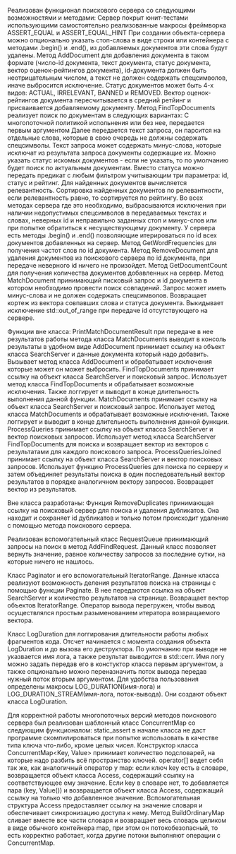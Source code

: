 Реализован функционал поискового сервера со следующими возможностями и методами:
  Сервер покрыт юнит-тестами использующими самостоятельно реализованные макросы фреймворка ASSERT_EQUAL и ASSERT_EQUAL_HINT
  При создании объекта-сервера можно опционально указать стоп-слова в виде строки или контейнера с методами .begin() и .end(),
  из добавляемых документов эти слова будут удалены.
  Метод AddDocument для добавления документа в таком формате (число-id документа, текст документа, статус документа, вектор оценок-рейтингов документа),
  id-документа должен быть неотрицательным числом, а текст не должен содержать спецсимволов, иначе выбросится исключение.
  Статус документов может быть 4-х видов: ACTUAL, IRRELEVANT, BANNED и REMOVED.
  Вектор оценок-рейтингов документа пересчитывается в средний ретйинг и присваивается добавляемому документу.
  Метод FindTopDocuments реализует поиск по документам в следующих вариантах: 
    С многопоточной политикой испольнения или без нее, передается первым аргументом
    Далее передается текст запроса, он парсится на отдельные слова, которые в свою очередь не должны содержать спецсимволы. Текст запроса может содержать минус-слова, которые исключат из результата запроса документы содержащие их.
    Можно указать статус искомых документов - если не указать, то по умолчанию будет поиск по актуальным документам.
    Вместо статуса можно передать предикат с любым фильтром учитывающим три параметра: id, статус и рейтинг.
  Для найденных документов вычисляется релевантность.
  Сортировка найденных документов по релевантности, если релевантность равно, то сортируется по рейтингу.
  Во всех методах сервера где это необходимо, выбрасываются исключения при наличии недопустимых спецсимволов в передаваемых текстах и словах,
  неверных id и неправильно заданных стоп и минус-слов или при попытке обратиться к несуществующему документу.
  У сервера есть методы .begin() и .end() позволяющие итерироваться по id всех документов добавленных на сервер.
  Метод GetWordFrequencies для получения частот слов по id документа.
  Метод RemoveDocument для удаления документов из поискового сервера по id документа, при передаче неверного id ничего не произойдет.
  Метод GetDocumentCount для получения количества документов добавленных на сервер.
  Метод MatchDocument принимающий писковый запрос и id документа в котором необходимо провести поиск совпадений. Запрос может иметь минус-слова и не должен содержать спецсимволов. Возвращает кортеж из вектора совпавших слова и статуса документа. Выкидывает исключение std::out_of_range при передаче id отсутствующего на сервере.
  
Функции вне класса:
  PrintMatchDocumentResult при передаче в нее результатов работы метода класса MatchDocuments выводит в консоль результаты в удобном виде
  AddDocument принимает ссылку на объект класса SearchServer и данные документа который надо добавить. Вызывает метод класса AddDocument и обрабатывает исключения которые может он может выбросить.
  FindTopDocuments принимает ссылку на объект класса SearchServer и поисковый запрос. Использует метод класса FindTopDocuments и обрабатывает возможные исключения. Также логгирует и выводит в конце длительность выполнения данной функции.
  MatchDocuments принимает ссылку на объект класса SearchServer и поисковый запрос. Использует метод класса MatchDocuments и обрабатывает возможные исключения. Также логгирует и выводит в конце длительность выполнения данной функции.
  ProcessQueries принимает ссылку на объект класса SearchServer и вектор поисковых запросов. Использует метод класса SearchServer FindTopDocuments для поиска и возвращает вектор из векторов с результатами для каждого поискового запроса.
  ProcessQueriesJoined принимает ссылку на объект класса SearchServer и вектор поисковых запросов. Использует функцию ProcessQueries для поиска по серверу и затем объединяет результаты поиска в один последовательный вектор результатов в порядке аналогичном вектору запросов. Возвращает вектор из результатов.

Вне класса разработаны:
Функция RemoveDuplicates принимающая ссылку на поисковый сервер для поиска и удаления дубликатов. Она находит и сохраняет id дубликатов и только потом происходит
удаление с помощью метода поискового сервера.

Реализован вспомогательный класс RequestQueue принимающий запросы на поиск в метод AddFindRequest. Данный класс позволяет вернуть значение, 
равное количеству запросов за последние сутки, на которые ничего не нашлось.

Класс Paginator и его вспомогательный IteratorRange. Данные класса реализуют возможность деления результатов поиска на страницы с помощью функции Paginate.
В нее передаются ссылка на объект SearchServer и количество результатов на странице. Возвращает вектор объектов IteratorRange. Оператор вывода перегружен, чтобы вывод осуществлялся простым разыменованием итератора возвращаемого вектора.

Класс LogDuration для логгирования длительности работы любых фрагментов кода. Отсчет начинается с момента создания объекта LogDuration и до вызова его деструктора. По умолчанию при выводе не указвается имя лога, а также результат выводится в std::cerr. Имя логу можно задать передав его в констуктор класса первым аргументом, а также опционально можно переназначить поток вывода передав нужный поток вторым аргументом.
Для удобства пользования определены макросы LOG_DURATION(имя-лога) и LOG_DURATION_STREAM(имя-лога, поток-вывода). Они создают объект класса LogDuration.

Для корректной работы многопоточных версий методов поискового сервера был реализован шаблонный класс ConcurrentMap со следующим функционалом:
  static_assert в начале класса не даст программе скомпилироваться при попытке использовать в качестве типа ключа что-либо, кроме целых чисел.
  Конструктор класса ConcurrentMap<Key, Value> принимает количество подсловарей, на которые надо разбить всё пространство ключей.
  operator[] ведет себя так же, как аналогичный оператор у map: если ключ key есть в словаре, возвращается объект класса Access, 
  содержащий ссылку на соответствующее ему значение. Если key в словаре нет, то добавляется пара (key, Value()) и возвращается объект класса Access, 
  содержащий ссылку на только что добавленное значение.
  Вспомогательная структура Access предоставляет ссылку на значение словаря и обеспечивает синхронизацию доступа к нему.
  Метод BuildOrdinaryMap сливает вместе все части словаря и возвращает весь словарь целиком в виде обычного контейнера map, при этом он
  потокобезопасный, то есть корректно работает, когда другие потоки выполняют операции с ConcurrentMap.
